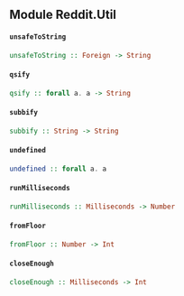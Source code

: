 ## Module Reddit.Util

#### `unsafeToString`

``` purescript
unsafeToString :: Foreign -> String
```

#### `qsify`

``` purescript
qsify :: forall a. a -> String
```

#### `subbify`

``` purescript
subbify :: String -> String
```

#### `undefined`

``` purescript
undefined :: forall a. a
```

#### `runMilliseconds`

``` purescript
runMilliseconds :: Milliseconds -> Number
```

#### `fromFloor`

``` purescript
fromFloor :: Number -> Int
```

#### `closeEnough`

``` purescript
closeEnough :: Milliseconds -> Int
```


